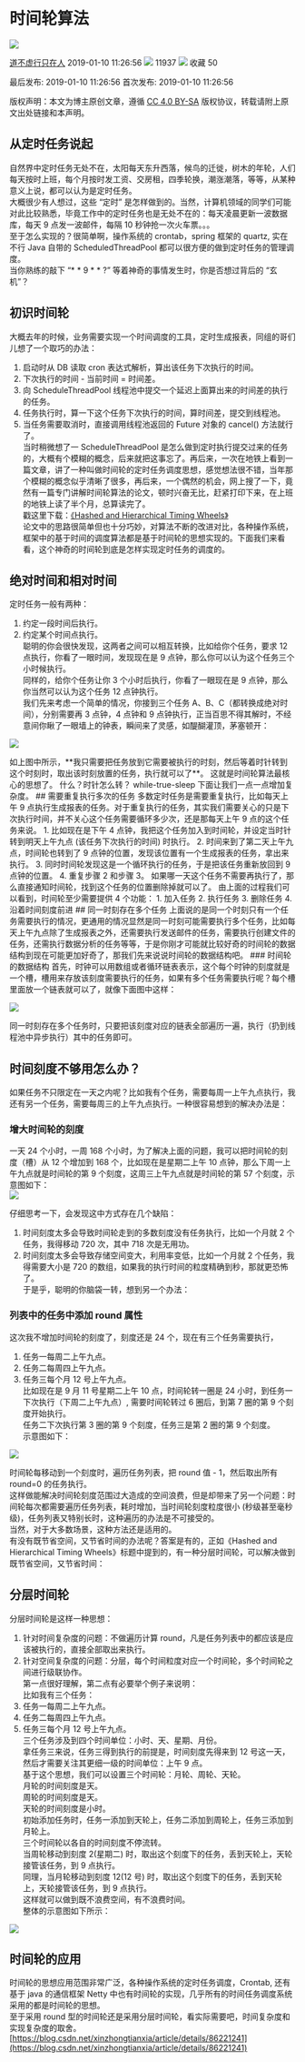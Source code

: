 # 时间轮算法
![](https://csdnimg.cn/release/blogv2/dist/pc/img/original.png)

[道不虚行只在人](https://blog.csdn.net/xinzhongtianxia) 2019-01-10 11:26:56 ![](https://csdnimg.cn/release/blogv2/dist/pc/img/articleReadEyes.png)
 11937 ![](https://csdnimg.cn/release/blogv2/dist/pc/img/tobarCollect.png)
 收藏  50 

最后发布: 2019-01-10 11:26:56 首次发布: 2019-01-10 11:26:56

版权声明：本文为博主原创文章，遵循 [CC 4.0 BY-SA](http://creativecommons.org/licenses/by-sa/4.0/) 版权协议，转载请附上原文出处链接和本声明。

## 从定时任务说起

自然界中定时任务无处不在，太阳每天东升西落，候鸟的迁徙，树木的年轮，人们每天按时上班，每个月按时发工资、交房租，四季轮换，潮涨潮落，等等，从某种意义上说，都可以认为是定时任务。  
大概很少有人想过，这些 “定时” 是怎样做到的。当然，计算机领域的同学们可能对此比较熟悉，毕竟工作中的定时任务也是无处不在的：每天凌晨更新一波数据库，每天 9 点发一波邮件，每隔 10 秒钟抢一次火车票。。。  
至于怎么实现的？很简单啊，操作系统的 crontab，spring 框架的 quartz, 实在不行 Java 自带的 ScheduledThreadPool 都可以很方便的做到定时任务的管理调度。  
当你熟练的敲下 “\* \* 9 \* \* ?” 等着神奇的事情发生时，你是否想过背后的 “玄机”？

## 初识时间轮

大概去年的时候，业务需要实现一个时间调度的工具，定时生成报表，同组的哥们儿想了一个取巧的办法：

1.  启动时从 DB 读取 cron 表达式解析，算出该任务下次执行的时间。
2.  下次执行的时间 - 当前时间 = 时间差。
3.  向 ScheduleThreadPool 线程池中提交一个延迟上面算出来的时间差的执行的任务。
4.  任务执行时，算一下这个任务下次执行的时间，算时间差，提交到线程池。
5.  当任务需要取消时，直接调用线程池返回的 Future 对象的 cancel() 方法就行了。  
    当时稍微想了一 ScheduleThreadPool 是怎么做到定时执行提交过来的任务的，大概有个模糊的概念，后来就把这事忘了。再后来，一次在地铁上看到一篇文章，讲了一种叫做时间轮的定时任务调度思想，感觉想法很不错，当年那个模糊的概念似乎清晰了很多，再后来，一个偶然的机会，网上搜了一下，竟然有一篇专门讲解时间轮算法的论文，顿时兴奋无比，赶紧打印下来，在上班的地铁上读了半个月，总算读完了。  
    戳这里下载：[《Hashed and Hierarchical Timing Wheels》](http://oss.lanjingdejia.com/file/2018/9/3361e5c57df44e719eadd68759017dac-twheel.ps)  
    论文中的思路很简单但也十分巧妙，对算法不断的改进对比，各种操作系统，框架中的基于时间的调度算法都是基于时间轮的思想实现的。下面我们来看看，这个神奇的时间轮到底是怎样实现定时任务的调度的。

## 绝对时间和相对时间

定时任务一般有两种：

1.  约定一段时间后执行。
2.  约定某个时间点执行。  
    聪明的你会很快发现，这两者之间可以相互转换，比如给你个任务，要求 12 点执行，你看了一眼时间，发现现在是 9 点钟，那么你可以认为这个任务三个小时候执行。  
    同样的，给你个任务让你 3 个小时后执行，你看了一眼现在是 9 点钟，那么你当然可以认为这个任务 12 点钟执行。  
    我们先来考虑一个简单的情况，你接到三个任务 A、B、C（都转换成绝对时间），分别需要再 3 点钟，4 点钟和 9 点钟执行，正当百思不得其解时，不经意间你瞅了一眼墙上的钟表，瞬间来了灵感，如醍醐灌顶，茅塞顿开：

![](https://img-blog.csdnimg.cn/img_convert/2a278184e7d5791f13d72e2631e6b5aa.png)

如上图中所示，\*\*我只需要把任务放到它需要被执行的时刻，然后等着时针转到这个时刻时，取出该时刻放置的任务，执行就可以了\*\*。 这就是时间轮算法最核心的思想了。 什么？时针怎么转？ while-true-sleep 下面让我们一点一点增加复杂度。 ## 需要重复执行多次的任务 多数定时任务是需要重复执行，比如每天上午 9 点执行生成报表的任务。对于重复执行的任务，其实我们需要关心的只是下次执行时间，并不关心这个任务需要循环多少次，还是那每天上午 9 点的这个任务来说。 1. 比如现在是下午 4 点钟，我把这个任务加入到时间轮，并设定当时针转到明天上午九点 (该任务下次执行的时间) 时执行。 2. 时间来到了第二天上午九点，时间轮也转到了 9 点钟的位置，发现该位置有一个生成报表的任务，拿出来执行。 3. 同时时间轮发现这是一个循环执行的任务，于是把该任务重新放回到 9 点钟的位置。 4. 重复步骤 2 和步骤 3。 如果哪一天这个任务不需要再执行了，那么直接通知时间轮，找到这个任务的位置删除掉就可以了。 由上面的过程我们可以看到，时间轮至少需要提供 4 个功能： 1. 加入任务 2. 执行任务 3. 删除任务 4. 沿着时间刻度前进 ## 同一时刻存在多个任务 上面说的是同一个时刻只有一个任务需要执行的情况，更通用的情况显然是同一时刻可能需要执行多个任务，比如每天上午九点除了生成报表之外，还需要执行发送邮件的任务，需要执行创建文件的任务，还需执行数据分析的任务等等，于是你刚才可能就比较好奇的时间轮的数据结构到现在可能更加好奇了，那我们先来说说时间轮的数据结构吧。 ### 时间轮的数据结构 首先，时钟可以用数组或者循环链表表示，这个每个时钟的刻度就是一个槽，槽用来存放该刻度需要执行的任务，如果有多个任务需要执行呢？每个槽里面放一个链表就可以了，就像下面图中这样：

![](https://img-blog.csdnimg.cn/img_convert/453f6400d34944b9a010568b958e1e5d.png)

同一时刻存在多个任务时，只要把该刻度对应的链表全部遍历一遍，执行（扔到线程池中异步执行）其中的任务即可。

## 时间刻度不够用怎么办？

如果任务不只限定在一天之内呢？比如我有个任务，需要每周一上午九点执行，我还有另一个任务，需要每周三的上午九点执行。一种很容易想到的解决办法是：

### 增大时间轮的刻度

一天 24 个小时，一周 168 个小时，为了解决上面的问题，我可以把时间轮的刻度（槽）从 12 个增加到 168 个，比如现在是星期二上午 10 点钟，那么下周一上午九点就是时间轮的第 9 个刻度，这周三上午九点就是时间轮的第 57 个刻度，示意图如下：  
![](https://img-blog.csdnimg.cn/img_convert/8b0de13f0180568708ae2181ee9cc8e7.png)

仔细思考一下，会发现这中方式存在几个缺陷：

1.  时间刻度太多会导致时间轮走到的多数刻度没有任务执行，比如一个月就 2 个任务，我得移动 720 次，其中 718 次是无用功。
2.  时间刻度太多会导致存储空间变大，利用率变低，比如一个月就 2 个任务，我得需要大小是 720 的数组，如果我的执行时间的粒度精确到秒，那就更恐怖了。  
    于是乎，聪明的你脑袋一转，想到另一个办法：

### 列表中的任务中添加 round 属性

这次我不增加时间轮的刻度了，刻度还是 24 个，现在有三个任务需要执行，

1.  任务一每周二上午九点。
2.  任务二每周四上午九点。
3.  任务三每个月 12 号上午九点。  
    比如现在是 9 月 11 号星期二上午 10 点，时间轮转一圈是 24 小时，到任务一下次执行（下周二上午九点）, 需要时间轮转过 6 圈后，到第 7 圈的第 9 个刻度开始执行。  
    任务二下次执行第 3 圈的第 9 个刻度，任务三是第 2 圈的第 9 个刻度。  
    示意图如下：

![](https://img-blog.csdnimg.cn/img_convert/15761278b2d4839cd5980f53d74474e0.png)

时间轮每移动到一个刻度时，遍历任务列表，把 round 值 - 1，然后取出所有 round=0 的任务执行。  
这样做能解决时间轮刻度范围过大造成的空间浪费，但是却带来了另一个问题：时间轮每次都需要遍历任务列表，耗时增加，当时间轮刻度粒度很小 (秒级甚至毫秒级)，任务列表又特别长时，这种遍历的办法是不可接受的。  
当然，对于大多数场景，这种方法还是适用的。  
有没有既节省空间，又节省时间的办法呢？答案是有的，正如《Hashed and Hierarchical Timing Wheels》标题中提到的，有一种分层时间轮，可以解决做到既节省空间，又节省时间：

## 分层时间轮

分层时间轮是这样一种思想：

1.  针对时间复杂度的问题：不做遍历计算 round，凡是任务列表中的都应该是应该被执行的，直接全部取出来执行。
2.  针对空间复杂度的问题：分层，每个时间粒度对应一个时间轮，多个时间轮之间进行级联协作。  
    第一点很好理解，第二点有必要举个例子来说明：  
    比如我有三个任务：
3.  任务一每周二上午九点。
4.  任务二每周四上午九点。
5.  任务三每个月 12 号上午九点。  
    三个任务涉及到四个时间单位：小时、天、星期、月份。  
    拿任务三来说，任务三得到执行的前提是，时间刻度先得来到 12 号这一天，然后才需要关注其更细一级的时间单位：上午 9 点。  
    基于这个思想，我们可以设置三个时间轮：月轮、周轮、天轮。  
    月轮的时间刻度是天。  
    周轮的时间刻度是天。  
    天轮的时间刻度是小时。  
    初始添加任务时，任务一添加到天轮上，任务二添加到周轮上，任务三添加到月轮上。  
    三个时间轮以各自的时间刻度不停流转。  
    当周轮移动到刻度 2(星期二) 时，取出这个刻度下的任务，丢到天轮上，天轮接管该任务，到 9 点执行。  
    同理，当月轮移动到刻度 12(12 号) 时，取出这个刻度下的任务，丢到天轮上，天轮接管该任务，到 9 点执行。  
    这样就可以做到既不浪费空间，有不浪费时间。  
    整体的示意图如下所示：

![](https://img-blog.csdnimg.cn/img_convert/01b59274b1af770ced54a25f90393263.png)

## 时间轮的应用

时间轮的思想应用范围非常广泛，各种操作系统的定时任务调度，Crontab, 还有基于 java 的通信框架 Netty 中也有时间轮的实现，几乎所有的时间任务调度系统采用的都是时间轮的思想。  
至于采用 round 型的时间轮还是采用分层时间轮，看实际需要吧，时间复杂度和实现复杂度的取舍。 
 [https://blog.csdn.net/xinzhongtianxia/article/details/86221241](https://blog.csdn.net/xinzhongtianxia/article/details/86221241)
